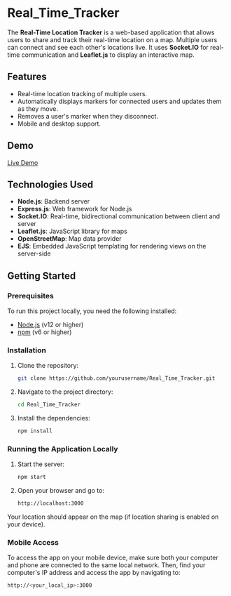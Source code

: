 # Real_Time_Tracker

The **Real-Time Location Tracker** is a web-based application that allows users to share and track their real-time location on a map. Multiple users can connect and see each other's locations live. It uses **Socket.IO** for real-time communication and **Leaflet.js** to display an interactive map.


## Features

- Real-time location tracking of multiple users.
- Automatically displays markers for connected users and updates them as they move.
- Removes a user's marker when they disconnect.
- Mobile and desktop support.
  
## Demo

[Live Demo](https://your-live-demo-url.com) <!-- Add a link to your deployed project demo -->

## Technologies Used

- **Node.js**: Backend server
- **Express.js**: Web framework for Node.js
- **Socket.IO**: Real-time, bidirectional communication between client and server
- **Leaflet.js**: JavaScript library for maps
- **OpenStreetMap**: Map data provider
- **EJS**: Embedded JavaScript templating for rendering views on the server-side

## Getting Started

### Prerequisites

To run this project locally, you need the following installed:

- [Node.js](https://nodejs.org/en/) (v12 or higher)
- [npm](https://www.npmjs.com/) (v6 or higher)

### Installation

1. Clone the repository:

    ```bash
    git clone https://github.com/yourusername/Real_Time_Tracker.git
    ```

2. Navigate to the project directory:

    ```bash
    cd Real_Time_Tracker
    ```

3. Install the dependencies:

    ```bash
    npm install
    ```

### Running the Application Locally

1. Start the server:

    ```bash
    npm start
    ```

2. Open your browser and go to:

    ```bash
    http://localhost:3000
    ```

Your location should appear on the map (if location sharing is enabled on your device).

### Mobile Access

To access the app on your mobile device, make sure both your computer and phone are connected to the same local network. Then, find your computer's IP address and access the app by navigating to:

```bash
http://<your_local_ip>:3000
